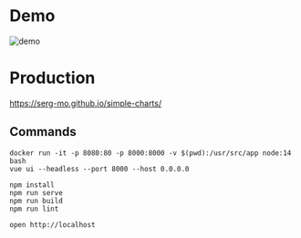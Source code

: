 # Demo
![demo](./simple-charts.gif)

# Production
https://serg-mo.github.io/simple-charts/


## Commands
```
docker run -it -p 8080:80 -p 8000:8000 -v $(pwd):/usr/src/app node:14 bash
vue ui --headless --port 8000 --host 0.0.0.0

npm install
npm run serve
npm run build
npm run lint

open http://localhost
```
